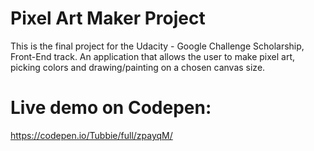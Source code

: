 # Pixel Art Maker Project
This is the final project for the Udacity - Google Challenge Scholarship, Front-End track. An application that allows the user to make pixel art, picking colors and drawing/painting on a chosen canvas size.

# Live demo on Codepen:
https://codepen.io/Tubbie/full/zpayqM/
